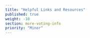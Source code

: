 ```yaml
---
title: "Helpful Links and Resources"
published: true
weight: -10
section: more-voting-info
priority: "Minor"
---
```

